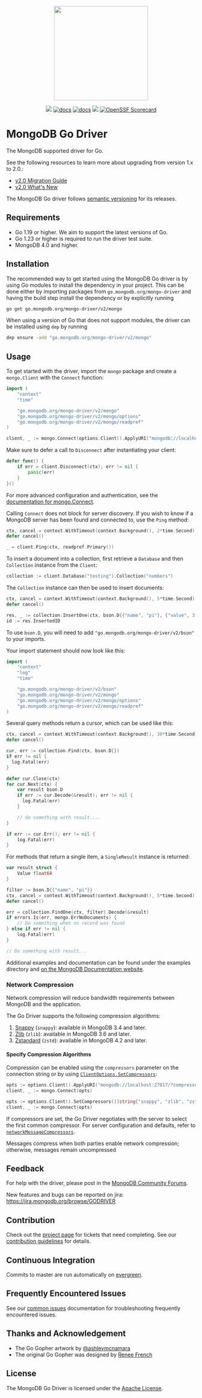 <p align="center"><img src="etc/assets/mongo-gopher.png" width="250"></p>
<p align="center">
  <a href="https://goreportcard.com/report/go.mongodb.org/mongo-driver/v2"><img src="https://goreportcard.com/badge/go.mongodb.org/mongo-driver/v2"></a>
  <a href="https://pkg.go.dev/go.mongodb.org/mongo-driver/v2/mongo"><img src="etc/assets/godev-mongo-blue.svg" alt="docs"></a>
  <a href="https://pkg.go.dev/go.mongodb.org/mongo-driver/v2/bson"><img src="etc/assets/godev-bson-blue.svg" alt="docs"></a>
  <a href="https://www.mongodb.com/docs/drivers/go/current/"><img src="etc/assets/docs-mongodb-green.svg"></a>
  <a href="https://securityscorecards.dev/viewer/?uri=github.com/mongodb/mongo-go-driver">
    <img src="https://api.securityscorecards.dev/projects/github.com/mongodb/mongo-go-driver/badge" alt="OpenSSF Scorecard" />
  </a>
</p>

# MongoDB Go Driver

The MongoDB supported driver for Go.

See the following resources to learn more about upgrading from version 1.x to 2.0.:

- [v2.0 Migration Guide](docs/migration-2.0.md)
- [v2.0 What's New](https://www.mongodb.com/docs/drivers/go/upcoming/whats-new/#what-s-new-in-2.0)

The MongoDB Go driver follows [semantic versioning](https://semver.org/) for its releases.

## Requirements

- Go 1.19 or higher. We aim to support the latest versions of Go.
- Go 1.23 or higher is required to run the driver test suite.
- MongoDB 4.0 and higher.

## Installation

The recommended way to get started using the MongoDB Go driver is by using Go modules to install the dependency in
your project. This can be done either by importing packages from `go.mongodb.org/mongo-driver` and having the build
step install the dependency or by explicitly running

```bash
go get go.mongodb.org/mongo-driver/v2/mongo
```

When using a version of Go that does not support modules, the driver can be installed using `dep` by running

```bash
dep ensure -add "go.mongodb.org/mongo-driver/v2/mongo"
```

## Usage

To get started with the driver, import the `mongo` package and create a `mongo.Client` with the `Connect` function:

```go
import (
    "context"
    "time"

    "go.mongodb.org/mongo-driver/v2/mongo"
    "go.mongodb.org/mongo-driver/v2/mongo/options"
    "go.mongodb.org/mongo-driver/v2/mongo/readpref"
)

client, _ := mongo.Connect(options.Client().ApplyURI("mongodb://localhost:27017"))
```

Make sure to defer a call to `Disconnect` after instantiating your client:

```go
defer func() {
    if err = client.Disconnect(ctx); err != nil {
        panic(err)
    }
}()
```

For more advanced configuration and authentication, see the [documentation for mongo.Connect](https://pkg.go.dev/go.mongodb.org/mongo-driver/v2/mongo#Connect).

Calling `Connect` does not block for server discovery. If you wish to know if a MongoDB server has been found and connected to,
use the `Ping` method:

```go
ctx, cancel = context.WithTimeout(context.Background(), 2*time.Second)
defer cancel()

_ = client.Ping(ctx, readpref.Primary())
```

To insert a document into a collection, first retrieve a `Database` and then `Collection` instance from the `Client`:

```go
collection := client.Database("testing").Collection("numbers")
```

The `Collection` instance can then be used to insert documents:

```go
ctx, cancel = context.WithTimeout(context.Background(), 5*time.Second)
defer cancel()

res, _ := collection.InsertOne(ctx, bson.D{{"name", "pi"}, {"value", 3.14159}})
id := res.InsertedID
```

To use `bson.D`, you will need to add `"go.mongodb.org/mongo-driver/v2/bson"` to your imports.

Your import statement should now look like this:

```go
import (
    "context"
    "log"
    "time"

    "go.mongodb.org/mongo-driver/v2/bson"
    "go.mongodb.org/mongo-driver/v2/mongo"
    "go.mongodb.org/mongo-driver/v2/mongo/options"
    "go.mongodb.org/mongo-driver/v2/mongo/readpref"
)
```

Several query methods return a cursor, which can be used like this:

```go
ctx, cancel = context.WithTimeout(context.Background(), 30*time.Second)
defer cancel()

cur, err := collection.Find(ctx, bson.D{})
if err != nil {
  log.Fatal(err)
}

defer cur.Close(ctx)
for cur.Next(ctx) {
    var result bson.D
    if err := cur.Decode(&result); err != nil {
      log.Fatal(err)
    }

    // do something with result....
}

if err := cur.Err(); err != nil {
    log.Fatal(err)
}
```

For methods that return a single item, a `SingleResult` instance is returned:

```go
var result struct {
    Value float64
}

filter := bson.D{{"name", "pi"}}
ctx, cancel = context.WithTimeout(context.Background(), 5*time.Second)
defer cancel()

err = collection.FindOne(ctx, filter).Decode(&result)
if errors.Is(err, mongo.ErrNoDocuments) {
    // Do something when no record was found
} else if err != nil {
    log.Fatal(err)
}

// Do something with result...
```

Additional examples and documentation can be found under the examples directory and [on the MongoDB Documentation website](https://www.mongodb.com/docs/drivers/go/current/).

### Network Compression

Network compression will reduce bandwidth requirements between MongoDB and the application.

The Go Driver supports the following compression algorithms:

1. [Snappy](https://google.github.io/snappy/) (`snappy`): available in MongoDB 3.4 and later.
1. [Zlib](https://zlib.net/) (`zlib`): available in MongoDB 3.6 and later.
1. [Zstandard](https://github.com/facebook/zstd/) (`zstd`): available in MongoDB 4.2 and later.

#### Specify Compression Algorithms

Compression can be enabled using the `compressors` parameter on the connection string or by using [`ClientOptions.SetCompressors`](https://pkg.go.dev/go.mongodb.org/mongo-driver/mongo/options#ClientOptions.SetCompressors):

```go
opts := options.Client().ApplyURI("mongodb://localhost:27017/?compressors=snappy,zlib,zstd")
client, _ := mongo.Connect(opts)
```

```go
opts := options.Client().SetCompressors([]string{"snappy", "zlib", "zstd"})
client, _ := mongo.Connect(opts)
```

If compressors are set, the Go Driver negotiates with the server to select the first common compressor. For server configuration and defaults, refer to [`networkMessageCompressors`](https://www.mongodb.com/docs/manual/reference/program/mongod/#std-option-mongod.--networkMessageCompressors).

Messages compress when both parties enable network compression; otherwise, messages remain uncompressed

## Feedback

For help with the driver, please post in the [MongoDB Community Forums](https://developer.mongodb.com/community/forums/tag/golang/).

New features and bugs can be reported on jira: https://jira.mongodb.org/browse/GODRIVER

## Contribution

Check out the [project page](https://jira.mongodb.org/browse/GODRIVER) for tickets that need completing. See our [contribution guidelines](docs/CONTRIBUTING.md) for details.

## Continuous Integration

Commits to master are run automatically on [evergreen](https://evergreen.mongodb.com/waterfall/mongo-go-driver).

## Frequently Encountered Issues

See our [common issues](docs/common-issues.md) documentation for troubleshooting frequently encountered issues.

## Thanks and Acknowledgement

- The Go Gopher artwork by [@ashleymcnamara](https://github.com/ashleymcnamara)
- The original Go Gopher was designed by [Renee French](http://reneefrench.blogspot.com/)

## License

The MongoDB Go Driver is licensed under the [Apache License](LICENSE).
